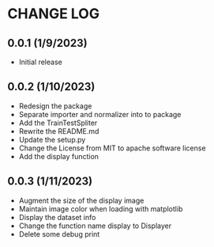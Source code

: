 CHANGE LOG
==========

0.0.1 (1/9/2023)
-----------------
- Initial release

0.0.2 (1/10/2023)
-----------------
- Redesign the package
- Separate importer and normalizer into to package
- Add the TrainTestSpliter
- Rewrite the README.md
- Update the setup.py
- Change the License from MIT to apache software license 
- Add the display function

0.0.3 (1/11/2023)
-----------------
- Augment the size of the display image 
- Maintain image color when loading with matplotlib
- Display the dataset info 
- Change the function name display to Displayer 
- Delete some debug print


